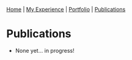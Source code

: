 [Home](index.md) | [My Experience](Experience.md) | [Portfolio](Portfolio.md) | [Publications](Publications.md)  

# Publications  
* None yet... in progress!  

